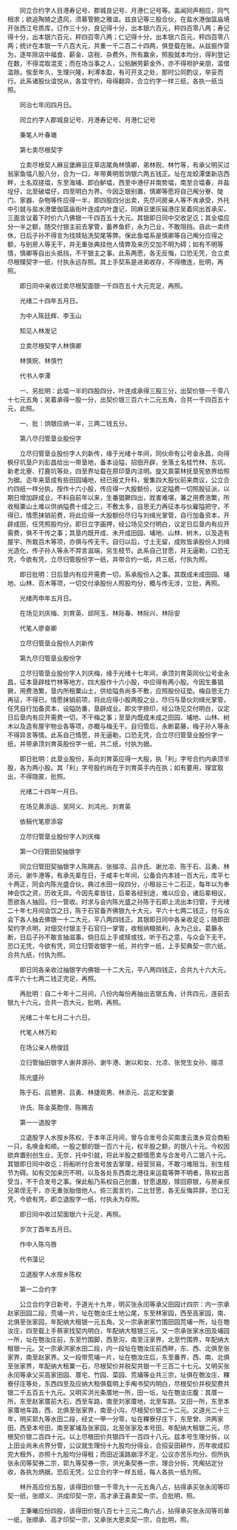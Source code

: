 <!-- { "loadSidebar": true } -->
　　同立合约字人目港寿记号、郡城良记号、月港仁记号等。盖闻同声相应，同气相求；欲追陶猗之遗风，须慕管鲍之雅谊。兹良记等三股合伙，在盐水港伽篮庙境开张西江号质库，订作三十分，良记得十分，出本银六百元，秤四百零八两；寿记得十分，出本银六百元，秤四百零八两；仁记得十分，出本银六百元，秤四百零八两；统计在本银一千八百大元，共重一千二百二十四两，俱登载在账。从兹振作营为，逐年除店中福食、薪金、店税、杂费外，所有赢余，照股就本均分，得利登记在数，不得混取混支；而在场当事之人，公贴酬劳薪金外，亦不得袒护亲朋，滥借滥赊。俟至年久，生理兴隆，利溥本盈，有可开支之处，那时公同酌议，举妥而行。此系诸股伙谊悦从，各宜守约，毋得翻异，合立约字一样三纸，各执一纸当照。

　　同治七年闰四月日。

　　同立约字人郡城良记号、月港寿记号、月港仁记号

　　秉笔人叶春塘

　　第七卖尽根契字

　　立卖尽根契人麻豆堡麻豆庄草店尾角林慎卿，弟林贶、林竹等，有承父明买过翁家鱼塭八股八分，合为一口，年带黄明哲饷银六两五钱正。址在龙蛟潭堡新店西畔，土名双搓塭，东至海埔、即白鲈塭，西至中港仔并南势塭，南至合塭春，并盐埕仔，北至破塭仔，四至明白为界。今因乏银别置，慎卿等愿将自己阄分寮、陡门、家器、杂物等件应得一半，即四股四分出卖，先尽问房亲人等不肯承受，外托中引就与盐水港堡伽篮庙街叶连成内叶盏记，同麻豆堡灰磘港庄吴着同出首承买，三面言议着下时价六八佛银一千四百五十大元。其银即日同中交收足讫；其全塭应分一半之额，随交付银主前去掌管，蓄养鱼虾，永为己业，不敢阻挡。自此一卖终休，日后子孙不得言为找赎贴洗契尾等弊。保此鱼塭系是慎卿等自己阄分应得之额，与别房人等无干，并无重张典挂他人情弊及来历交加不明为碍；如有不明等情，慎卿等自出头抵挡，不干银主之事。此系两愿，各无反悔，口恐无凭，合立卖尽根贌契字一纸，付执永远存照。其上手契系是进弟收存，不得缴连，批明，再照。

　　即日同中亲收过卖尽根契面银一千四百五十大元完足，再照。

　　光绪二十四年五月日。

　　为中人陈廷辉、李玉山

　　知见人林发记

　　立卖尽根契字人林慎卿

　　林慎贶、林慎竹

　　代书人李潭

　　一、另批明：此塭一半的四股四分，叶连成承得三股三分，出契价银一千零八十七元五角；吴着承得一股一分，出契价银三百六十二元五角，合共一千四百五十元，此照。

　　一、批：饷银应纳一半，三两二钱五分。

　　第八尽归管垦业股份字

　　立尽归管垦业股份字人刘新传，缘于光绪十年间，同伙命有公号金永昌，向得枫仔坑垦户刘彭昌给出一带垦地，备本设隘，招佃开辟，坐落土名桂竹林、东坑、新老北寮、打鹿坑等处，四至界址载在原印垦内注明。旋又禀蒙林抚垦宪依界给照为据。迩年来垦成有些田园埔地，经已报丈升科，爰集四大股伙前来商议，公立合约四纸一样分执，按作十六小股，传应得一大股额份，议定隘费一切照股征派，以期日增加辟成业。不料自前年以来，生番猖獗四出，戕害难堪，兼之用费浩繁，所收租粟山土难以供纳隘费十成之三，不敷太多，自思无力再征本与伙雇隘把守，不得已，情愿抹销前费，将此应得一大股额份尽归与刘缉光掌管，自行加备资本，开辟成田，任凭照股均分。即日立字画押，经公场见交付明白，议定日后垦内有应开需费，俱不干传之事；其垦内既开成、未开成田园、埔地、山林、树木，以及造有屋宇、所栽百木等项，亦俱与传无干。自归以后，寸土无留，成败皆承股份人刘缉光造化，传子孙人等永不羿言滋端，另生枝节。此系自己甘愿，并无逼勒，口恐无凭，今欲有凭，立尽归管股份字一纸，并带合约一纸，共三纸，付执为照。

　　即日批明：日后垦内有应开需费一切，系承股份人之事。其既成未成田园、埔地、山林、百木等项，一切交付承股份人照股均分，概与传无涉，立批，再照。

　　光绪丙申年五月日。

　　在场见刘庆梅、刘育英、邱阿玉、林际春、林际兴、林际安

　　代笔人廖奋卿

　　立尽归管垦业股份人刘新传

　　第九尽归管垦业股份字

　　立尽归管垦业股份字人刘庆梅，缘于光绪十七年间，承顶刘育英同伙公号金永昌，征本垦辟桂竹林等地方，四大股作十六小股，中应得有两小股。今因生番猖獗，用费浩繁，垦内所租粟山土，供给隘务尚多不敷，应照股份征垫。梅自思无力再征，不得已，情愿抹销前项，将此应得小股两股之业，尽归与垦伙刘缉光掌管，任凭自行加备资本，设隘防番，垦辟成业。即文字捺印，经公场见交付明白，议定日后垦内有应开需费一切，不干梅之事；至垦内既成未成之田园、埔地、山林、树木以及造有屋宇物业各等项，亦概与梅无干。自归管后，永断葛藤，梅子孙人等永不得异言等情。此系自己情愿，并无逼勒，口恐无凭，合立尽归管垦业股份字一纸，并带承顶刘育英股份字一纸，共二纸，付执为据。

　　即日批明：此垦业股份，系向刘育英应得一大股，执「利」字号合约内承顶半股，各为两小股。其「利」字号股约尚在于刘育英手内在执；如有要用，理宜取出，不得隐匿，批照。

　　光绪二十四年一月日。

　　在场见黄添运、吴阿义、刘鸿光、刘育英

　　依稿代笔廖添容

　　立尽归管垦业股份字人刘庆梅

　　第一○归管田契抽银字

　　同立归管田契抽银字人陈赐吉、张掽凉、吕许氏、谢允凉、陈于石、吕勇、林添元、谢牛港等，有承先辈在日，于咸丰七年间，公备会内本钱一百大元，库平七十两正，同会内陈光盛合伙，典过水田一段四分，小租谷三十二石正，每年以为奉神会饮之资，历收无异。今因先辈皆往，后辈各经别途，难以应会，诸后辈相议，愿欲各人抽回，归一管收。时求与会内陈光盛之孙陈于石即上流出本归管，于光绪二十年七月间会饮之日，陈于石官备齐佛银九十大元，平六十七两二钱正，付与众会下各人抽去佛银一十二大元，平八两四钱正。其银即日同中各亲收足讫；随即田契约字点明，对佃交付银主于石官归一掌管，收租纳粮抵利，永为己业。葛藤永断，日后子孙不敢言抽滋事。倘日后上手或赎或找，听于石之意，与众会下无干。恐口无凭，今欲有凭，同立归管收银字一纸，并约字一纸，上手契典契一宗六纸，合共九纸，付执为照。

　　即日同各亲收过抽银字内佛银一十二大元，平八两四钱正，合共九十六大元，库平六十七两二钱正完足，再照。

　　再批明：自二十年十二月间，八份内每份再抽出去银五角，计共四元，连前去银九十六元，合共一百大元，批明，再照。

　　光绪二十年七月二十六日。

　　代笔人林万和

　　在场公亲人杨俊廷

　　立归管抽田银字人谢井源孙、谢牛港、谢以和女、允凉、张党生女孙、掽凉

　　陈光盛孙

　　陈于石、吕戆男、吕勇、林捷观男、林添元、吕定和堂妻

　　许氏、陈金英胞侄、陈赐吉

　　第一一退股字

　　立退股字人水按乡陈权，于本年正月间，曾与合发号合买南澳云澳乡双合商船一只，名唤金和顺。一股之额的银一百六十元，权半股之额，的银八十元。今权因欲弃置别创生业，无奈，托中引就，将此半股之额情愿卖与合发号八二银八十元。其银即日同中收讫；将船听付合发号放去掌理，经营贸易，不敢刁难阻当，别生枝节为碍。如有交加来历不明，以及各处东西南北港往来运载等弊不明者，陈权出首受当，不干合发号之事。保此船乃系权自己创置，甘愿退股，赎回原银，与房亲叔兄弟侄无干，亦无重张胎借他人。些三面言约，二比甘愿，各无反悔异辞，恐口无凭，今欲有凭，即立退股字一纸，付执永为存照。

　　即日同中收过契面银六十元足，再照。

　　岁次丁酉年五月日。

　　作中人陈乌唇

　　代书藻记

　　立退股字人水按乡陈权

　　第一二合约字

　　公立合约字日新号，于道光十九年，明买张永闰等承父田园计四宗：内一宗承赵家田园二段，荒埔一片，址在匏汝庄土地公尾，东至林家园，西至高家园，南、北俱至张家园，年配纳大租银一元五角。又一宗承谢家竹围田园荒埔一所，址在匏汝庄，四至载上手蔡家找契内明白，年配纳大租银三元。又一宗承张家水田及埔园一所，址在匏汝庄前，东至竹围脚，西至沟，南至汪家界，北至竹围界，年配纳大租银一元。又一宗承洪家水田二段，内一段址在匏汝庄前西畔，东、西、北俱至张家界，南至赵家界。又一段带荒埔一片，址在匏汝庄后，东至番界，西、南、北俱至张家界，年配纳大租粟一石，尽根契价并税契共银一千三百二十七元。又明买张永闰等承父买高家田园、厝宅、竹园、菜园、荒埔等业共三宗，址俱在匏汝庄、粿寮仔庄等处，东西四至及应纳大租俱载明上手阄书契内明白，尽根契价并税契费共银二千五百五十九元。又明买洪光条厝地一所，田一坵，址在匏汝庄腹：其厝一所，东至赵家厝前大石，西至车路，南至刘家厝地，北至车路。又田一所，东至本家厝地车路，西、北俱至张家界，南至小沟，尽根契价银二十二元。又道光二十三年，明买郭九等水田二段，经丈一甲一分零，址在粿寮仔庄下，东至曾、洪两家田，西至本号田，南至冢埔及张家园，北至张家及本号田，年配纳大租银二元，尽根契价银二百四十元。以上尽根田价共银四千一百四十八元。兹本号生理分拆，以上田业尚未点界分管，公议就生理份十九股均分得业，合招妥田耕作，历年收成扣完大租外，亦照十九股均分得租；而田近溪路崩浮不定，公议亦苦乐均分。但所执张永闰等契券二宗，郭九等契券一宗，洪光条契券一宗，理合分拆，凭阄拈定分收，各执为炳据。恐后无凭，公立合约字一样五纸，每人各执一纸为照。

　　林升高应份五股，该得田价银一千零九十一元五角八占，拈得承买张永闰等印契一纸，张顺义、洪成印契一宗，高才承王喜卖契一宗，合批明，照。

　　王秉曦应份四股，该得田价银八百七十三元二角六占，拈得承买张永闰等司单一纸，张顺承、高才印契一宗，又承张大恩卖契一宗，合批明，照。

